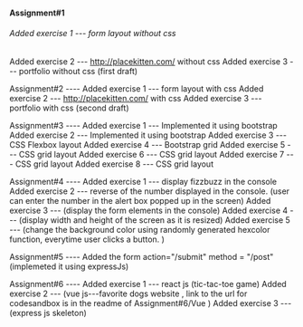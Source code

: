 ####  Assignment#1 
###### Added exercise 1 --- form layout without css
Added exercise 2 --- http://placekitten.com/ without css
Added exercise 3 --- portfolio without css (first draft)

Assignment#2 ---- Added exercise 1 --- form layout with css
                  Added exercise 2 --- http://placekitten.com/ with css 
                  Added exercise 3 --- portfolio with css (second draft)

Assignment#3 ---- Added exercise 1 --- Implemented it using bootstrap
                  Added exercise 2 --- Implemented it using bootstrap 
                  Added exercise 3 --- CSS Flexbox layout
                  Added exercise 4 --- Bootstrap grid
                  Added exercise 5 --- CSS grid layout
                  Added exercise 6 --- CSS grid layout
                  Added exercise 7 --- CSS grid layout
                  Added exercise 8 --- CSS grid layout
                  
Assignment#4 ---- Added exercise 1 --- display fizzbuzz in the console
                  Added exercise 2 --- reverse of the number displayed in the console. (user can enter the number in the alert box popped                                        up in the screen)
                  Added exercise 3 --- (display the form elements in the console)
                  Added exercise 4 --- (display width and height of the screen as it is resized)
                  Added exercise 5 --- (change the background color using randomly generated hexcolor function, everytime user clicks a                                          button. )
                  
Assignment#5 ---- Added the form action="/submit" method = "/post" (implemeted it using expressJs)

Assignment#6 ---- Added exercise 1 --- react js (tic-tac-toe game)
                  Added exercise 2 --- (vue js---favorite dogs website , link to the url for codesandbox is in the readme of                                                      Assignment#6/Vue )
                  Added exercise 3 --- (express js skeleton)
                 
